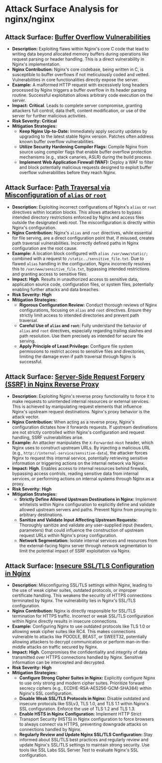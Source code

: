 # Attack Surface Analysis for nginx/nginx

## Attack Surface: [Buffer Overflow Vulnerabilities](./attack_surfaces/buffer_overflow_vulnerabilities.md)

*   **Description:** Exploiting flaws within Nginx's core C code that lead to writing data beyond allocated memory buffers during operations like request parsing or header handling. This is a direct vulnerability in Nginx's implementation.
*   **Nginx Contribution:** Nginx's core codebase, being written in C, is susceptible to buffer overflows if not meticulously coded and vetted. Vulnerabilities in core functionalities directly expose the server.
*   **Example:** A malformed HTTP request with excessively long headers processed by Nginx triggers a buffer overflow in its header parsing routine. Successful exploitation allows arbitrary code execution on the server.
*   **Impact:** **Critical**. Leads to complete server compromise, granting attackers full control, data theft, content modification, or use of the server for further malicious activities.
*   **Risk Severity:** **Critical**
*   **Mitigation Strategies:**
    *   **Keep Nginx Up-to-Date:**  Immediately apply security updates by upgrading to the latest stable Nginx version. Patches often address known buffer overflow vulnerabilities.
    *   **Utilize Security Hardening Compiler Flags:** Compile Nginx from source using compiler flags that enable buffer overflow protection mechanisms (e.g., stack canaries, ASLR) during the build process.
    *   **Implement Web Application Firewall (WAF):** Deploy a WAF to filter and block potentially malicious requests designed to exploit buffer overflow vulnerabilities before they reach Nginx.

## Attack Surface: [Path Traversal via Misconfiguration of `alias` or `root`](./attack_surfaces/path_traversal_via_misconfiguration_of__alias__or__root_.md)

*   **Description:** Exploiting incorrect configurations of Nginx's `alias` or `root` directives within location blocks. This allows attackers to bypass intended directory restrictions enforced by Nginx and access files outside the designated web root. The misconfiguration is directly within Nginx's configuration.
*   **Nginx Contribution:** Nginx's `alias` and `root` directives, while essential for file serving, are a direct configuration point that, if misused, creates path traversal vulnerabilities. Incorrectly defined paths in Nginx configuration are the root cause.
*   **Example:** A location block configured with `alias /var/www/static/;` combined with a request to `/static../sensitive_file.txt`. Due to flawed `alias` handling in the configuration, Nginx incorrectly resolves this to `/var/www/sensitive_file.txt`, bypassing intended restrictions and granting access to sensitive files.
*   **Impact:** **High**. Results in unauthorized access to sensitive data, application source code, configuration files, or system files, potentially enabling further attacks and data breaches.
*   **Risk Severity:** **High**
*   **Mitigation Strategies:**
    *   **Rigorous Configuration Review:** Conduct thorough reviews of Nginx configurations, focusing on `alias` and `root` directives. Ensure they strictly limit access to intended directories and prevent path traversal.
    *   **Careful Use of `alias` and `root`:**  Fully understand the behavior of `alias` and `root` directives, especially regarding trailing slashes and path resolution. Use them precisely as intended for secure file serving.
    *   **Apply Principle of Least Privilege:** Configure file system permissions to restrict access to sensitive files and directories, limiting the damage even if path traversal through Nginx is successful.

## Attack Surface: [Server-Side Request Forgery (SSRF) in Nginx Reverse Proxy](./attack_surfaces/server-side_request_forgery__ssrf__in_nginx_reverse_proxy.md)

*   **Description:** Exploiting Nginx's reverse proxy functionality to force it to make requests to unintended internal resources or external services. This is achieved by manipulating request elements that influence Nginx's upstream request destinations. Nginx's proxy behavior is the attack vector.
*   **Nginx Contribution:**  When acting as a reverse proxy, Nginx's configuration dictates how it forwards requests. If upstream destinations are not strictly controlled within Nginx's configuration and request handling, SSRF vulnerabilities arise.
*   **Example:** An attacker manipulates the `X-Forwarded-Host` header, which Nginx uses to construct upstream URLs. By injecting a malicious URL (e.g., `http://internal-service/sensitive-data`), the attacker forces Nginx to request this internal service, potentially retrieving sensitive information or triggering actions on the internal network via Nginx.
*   **Impact:** **High**. Enables access to internal resources behind firewalls, bypassing access controls, reading sensitive data from internal services, or performing actions on internal systems through Nginx as a proxy.
*   **Risk Severity:** **High**
*   **Mitigation Strategies:**
    *   **Strictly Define Allowed Upstream Destinations in Nginx:**  Implement whitelists within Nginx configuration to explicitly define and validate allowed upstream servers and paths. Prevent Nginx from proxying to arbitrary destinations.
    *   **Sanitize and Validate Input Affecting Upstream Requests:**  Thoroughly sanitize and validate any user-supplied input (headers, parameters) that could influence the construction of upstream request URLs within Nginx's proxy configuration.
    *   **Network Segmentation:** Isolate internal services and resources from the external-facing Nginx server through network segmentation to limit the potential impact of SSRF exploitation via Nginx.

## Attack Surface: [Insecure SSL/TLS Configuration in Nginx](./attack_surfaces/insecure_ssltls_configuration_in_nginx.md)

*   **Description:** Misconfiguring SSL/TLS settings within Nginx, leading to the use of weak cipher suites, outdated protocols, or improper certificate handling. This weakens the security of HTTPS connections terminated by Nginx. The vulnerability lies in Nginx's SSL/TLS configuration.
*   **Nginx Contribution:** Nginx is directly responsible for SSL/TLS termination for HTTPS traffic. Incorrect or weak SSL/TLS configuration within Nginx directly results in insecure connections.
*   **Example:** Configuring Nginx to use outdated protocols like TLS 1.0 or allowing weak cipher suites like RC4. This makes connections vulnerable to attacks like POODLE, BEAST, or SWEET32, potentially allowing attackers to decrypt communication or perform man-in-the-middle attacks on traffic secured by Nginx.
*   **Impact:** **High**. Compromises the confidentiality and integrity of data transmitted over HTTPS connections handled by Nginx. Sensitive information can be intercepted and decrypted.
*   **Risk Severity:** **High**
*   **Mitigation Strategies:**
    *   **Configure Strong Cipher Suites in Nginx:**  Explicitly configure Nginx to use only strong and modern cipher suites. Prioritize forward secrecy ciphers (e.g., ECDHE-RSA-AES256-GCM-SHA384) within Nginx's SSL configuration.
    *   **Disable Weak SSL/TLS Protocols in Nginx:**  Disable outdated and insecure protocols like SSLv3, TLS 1.0, and TLS 1.1 within Nginx's SSL configuration. Enforce the use of TLS 1.2 and TLS 1.3.
    *   **Enable HSTS in Nginx Configuration:**  Implement HTTP Strict Transport Security (HSTS) in Nginx configuration to force browsers to always connect via HTTPS, preventing downgrade attacks on connections handled by Nginx.
    *   **Regularly Review and Update Nginx SSL/TLS Configuration:**  Stay informed about SSL/TLS best practices and regularly review and update Nginx's SSL/TLS settings to maintain strong security. Use tools like SSL Labs SSL Server Test to evaluate Nginx's SSL configuration.

